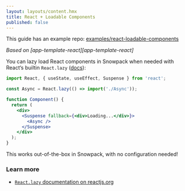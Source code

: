 ```yaml
---
layout: layouts/content.hmx
title: React + Loadable Components
published: false
---
```


<div class="notification">
  This guide has an example repo:
  <a href="https://github.com/snowpackjs/snowpack/examples/react-loadable-components">examples/react-loadable-components</a>
</div>

_Based on [app-template-react][app-template-react]_

You can lazy load React components in Snowpack when needed with React‘s builtin `React.lazy` ([docs][react-lazy]):

```jsx
import React, { useState, useEffect, Suspense } from 'react';

const Async = React.lazy(() => import('./Async'));

function Component() {
  return (
    <div>
      <Suspense fallback={<div>Loading...</div>}>
        <Async />
      </Suspense>
    </div>
  );
}
```

This works out-of-the-box in Snowpack, with no configuration needed!

### Learn more

- [`React.lazy` documentation on reactjs.org][react-lazy]

[react-lazy]: https://reactjs.org/docs/code-splitting.html#reactlazy
